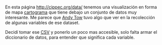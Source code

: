 En esta página http://cippec.org/data/ tenemos una visualización en forma de mapa  [cartograma](https://es.wikipedia.org/wiki/Cartograma) que tiene debajo un conjunto de datos muy interesante. Me parece que [Andy Tow](https://twitter.com/andy_tow) tuvo algo que ver en la recolección de algunas variables de ese dataset.

Decidí tomar ese [CSV](http://cippec.org/data/data/cippec.csv) y ponerlo un poco mas accesible, solo falta armar el diccionario de datos, para entender que significa cada variable.
